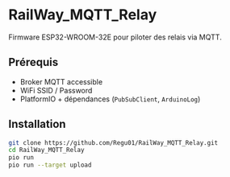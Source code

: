# RailWay_MQTT_Relay

Firmware ESP32-WROOM-32E pour piloter des relais via MQTT.

## Prérequis
- Broker MQTT accessible
- WiFi SSID / Password
- PlatformIO + dépendances (`PubSubClient`, `ArduinoLog`)

## Installation
```bash
git clone https://github.com/Regu01/RailWay_MQTT_Relay.git
cd RailWay_MQTT_Relay
pio run
pio run --target upload

